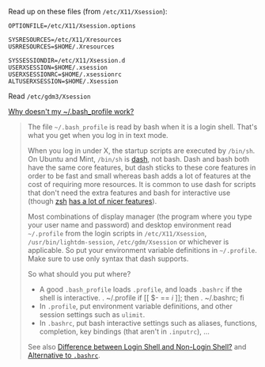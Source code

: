 Read up on these files (from `/etc/X11/Xsession`):
```
OPTIONFILE=/etc/X11/Xsession.options

SYSRESOURCES=/etc/X11/Xresources
USRRESOURCES=$HOME/.Xresources

SYSSESSIONDIR=/etc/X11/Xsession.d
USERXSESSION=$HOME/.xsession
USERXSESSIONRC=$HOME/.xsessionrc
ALTUSERXSESSION=$HOME/.Xsession
```

Read `/etc/gdm3/Xsession`

[Why doesn't my ~/.bash_profile work?](https://unix.stackexchange.com/a/88149/47044)
> The file `~/.bash_profile` is read by bash when it is a login shell. That's what you get when you log in in text mode.
>
> When you log in under X, the startup scripts are executed by `/bin/sh`. On Ubuntu and Mint, `/bin/sh` is [dash](http://en.wikipedia.org/wiki/Debian_Almquist_shell), not bash. Dash and bash both have the same core features, but dash sticks to these core features in order to be fast and small whereas bash adds a lot of features at the cost of requiring more resources. It is common to use dash for scripts that don't need the extra features and bash for interactive use (though [zsh](http://en.wikipedia.org/wiki/Zsh) [has a lot of nicer features](https://unix.stackexchange.com/questions/983/what-features-are-in-zsh-and-missing-from-bash-or-vice-versa/985#985)).
>
> Most combinations of display manager (the program where you type your user name and password) and desktop environment read `~/.profile` from the login scripts in `/etc/X11/Xsession`, `/usr/bin/lightdm-session`, `/etc/gdm/Xsession` or whichever is applicable. So put your environment variable definitions in `~/.profile`. Make sure to use only syntax that dash supports.
>
> So what should you put where?
>
> * A good `.bash_profile` loads `.profile`, and loads `.bashrc` if the shell is interactive.
>     . ~/.profile
>     if [[ $- == *i* ]]; then . ~/.bashrc; fi
> * In `.profile`, put environment variable definitions, and other session settings such as `ulimit`.
> * In `.bashrc`, put bash interactive settings such as aliases, functions, completion, key bindings (that aren't in `.inputrc`), …
>
> See also [Difference between Login Shell and Non-Login Shell?](https://unix.stackexchange.com/questions/38175/difference-between-login-shell-and-non-login-shell/46856#46856) and [Alternative to `.bashrc`](https://unix.stackexchange.com/questions/3052/alternative-to-bashrc/3085#3085).

